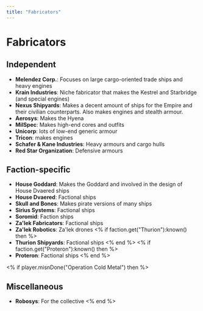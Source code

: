 ```yaml
---
title: "Fabricators"
---
```

# Fabricators

## Independent

* **Melendez Corp.**: Focuses on large cargo-oriented trade ships and heavy engines
* **Krain Industries**: Niche fabricator that makes the Kestrel and Starbridge (and special engines)
* **Nexus Shipyards**: Makes a decent amount of ships for the Empire and their civilian counterparts. Also makes engines and stealth armour.
* **Aerosys**: Makes the Hyena
* **MilSpec**: Makes high-end cores and outfits
* **Unicorp**: lots of low-end generic armour
* **Tricon**: makes engines
* **Schafer & Kane Industries**: Heavy armours and cargo hulls
* **Red Star Organization**: Defensive armours

## Faction-specific

* **House Goddard**: Makes the Goddard and involved in the design of House Dvaered ships
* **House Dvaered**: Factional ships
* **Skull and Bones**: Makes pirate versions of many ships
* **Sirius Systems**: Factional ships
* **Soromid**: Faction ships
* **Za'lek Fabricators**: Factional ships
* **Za'lek Robotics**: Za'lek drones
<% if faction.get("Thurion"):known() then %>
* **Thurion Shipyards**: Factional ships
<% end %>
<% if faction.get("Proteron"):known() then %>
* **Proteron**: Factional ships
<% end %>

<% if player.misnDone("Operation Cold Metal") then %>
## Miscellaneous
* **Robosys**: For the collective
<% end %>
